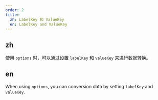 ```yaml
---
order: 2
title:
  zh: LabelKey 和 ValueKey
  en: LabelKey and ValueKey
---
```


## zh

使用 `options` 时，可以通过设置 `labelKey` 和 `valueKey` 来进行数据转换。

## en

When using `options`, you can conversion data by setting `labelKey` and `valueKey`.
